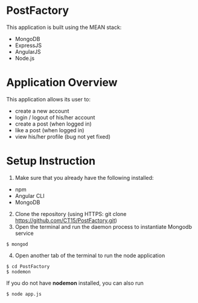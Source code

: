 # PostFactory

This application is built using the MEAN stack:
* MongoDB
* ExpressJS
* AngularJS
* Node.js

# Application Overview

This application allows its user to:
* create a new account
* login / logout of his/her account
* create a post (when logged in)
* like a post (when logged in)
* view his/her profile (bug not yet fixed)

# Setup Instruction

1. Make sure that you already have the following installed:
  * npm
  * Angular CLI
  * MongoDB
2. Clone the repository (using HTTPS: git clone https://github.com/CT15/PostFactory.git)
3. Open the terminal and run the daemon process to instantiate Mongodb service
  ```shell
  $ mongod
  ```
4. Open another tab of the terminal to run the node application
  ```shell
  $ cd PostFactory
  $ nodemon
  ```
  If you do not have **nodemon** installed, you can also run
  ```shell
  $ node app.js
  ```
